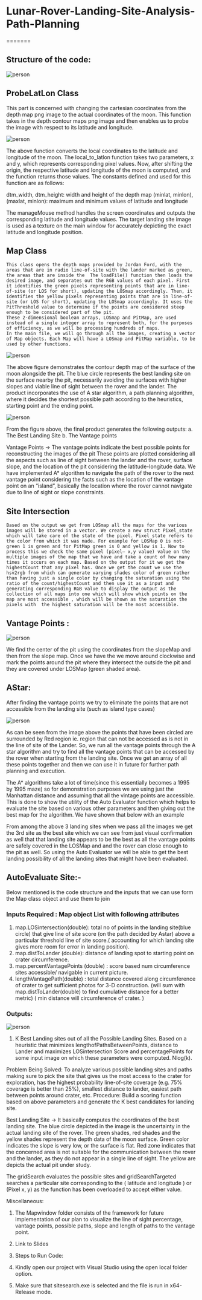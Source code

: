 
# Lunar-Rover-Landing-Site-Analysis-Path-Planning

=======
## Structure of the code:

![person](Assets/pic1.png)
 
## ProbeLatLon Class 

This part is concerned with changing the cartesian coordinates from the depth map png image to the actual coordinates of the moon. This function takes in the depth contour maps png image and then enables us to probe the image with respect to its latitude and longitude.

 
![person](Assets/pic2.png)


The above function converts the local coordinates to the latitude and longitude of the moon. The local_to_latlon function takes two parameters, x and y, which represents corresponding pixel values. Now, after shifting the origin, the respective latitude and longitude of the moon is computed, and the function returns those values. The constants defined and used for this function are as follows:

dtm_width, dtm_height: width and height of the depth map
(minlat, minlon), (maxlat, minlon): maximum and minimum values of latitude and longitude

The manageMouse method handles the screen coordinates and outputs the corresponding latitude and longitude values. The target landing site image is used as a texture on the main window for accurately depicting the exact latitude and longitude position.


## Map Class

	This class opens the depth maps provided by Jordan Ford, with the areas that are in radio line-of-site with the lander marked as green, the areas that are inside the  The loadFile() function then loads the desired image, and separates out the RGB values of each pixel. First it identifies the green pixels representing points that are in line-of-site (or LOS for short), updating the LOSmap accordingly. Then, it identifies the yellow pixels representing points that are in line-of-site (or LOS for short), updating the LOSmap accordingly. It uses the PitThreshold value to determine if the points are considered steep enough to be considered part of the pit. 
	These 2-dimensional boolean arrays, LOSmap and PitMap, are used instead of a single integer array to represent both, for the purposes of efficiency, as we will be processing hundreds of maps. 
	In the main file, we will go through all the images, creating a vector of Map objects. Each Map will have a LOSmap and PitMap variable, to be used by other functions. 

![person](Assets/pic3.png)
 

The above figure demonstrates the contour depth map of the surface of the moon alongside the pit. The blue circle represents the best landing site on the surface nearby the pit, necessarily avoiding the surfaces with higher slopes and viable line of sight between the rover and the lander. The product incorporates the use of A star algorithm, a path planning algorithm, where it decides the shortest possible path according to the heuristics, starting point and the ending point. 

![person](Assets/pic4.png)
 

From the figure above, the final product generates the following outputs:
a.	The Best Landing Site
b.	The Vantage points


Vantage Points → The vantage points indicate the best possible points for reconstructing the images of the pit These points are plotted considering all the aspects such as line of sight between the lander and the rover, surface slope, and the location of the pit considering the latitude-longitude data. We have implemented A* algorithm to navigate the path of the rover to the next vantage point considering the facts such as the location of the vantage point on an “island”, basically the location where the rover cannot navigate due to line of sight or slope constraints.

## Site Intersection 

	Based on the output we get from LOSmap all the maps for the various images will be stored in a vector. We create a new struct Pixel_state which will take care of the state of the pixel. Pixel_state refers to the color from which it was made. For example for LOSMap 0 is not-green 1 is green and for PitMap green is 0 and yellow is 1. Now to process this we check the same pixel (pixel– x,y value) value on the multiple images of the map that we have and take a count of how many times it occurs on each map. Based on the output for it we get the highestCount that any pixel has. Once we get the count we use the hsv2rgb from which can generate varying shades color of green rather than having just a single color by changing the saturation using the ratio of the count/highestCount and then use it as a input and generating corresponding RGB value to display the output as the collection of all maps into one which will show which points on the map are most accessible , which will be shown as the saturation the pixels with  the highest saturation will be the most accessible. 


## Vantage Points : 
![person](Assets/pic6.png)
 
We find the center of the pit using the coordinates from the slopeMap and then from the slope map. Once we have the we move around clockwise and mark the points around the pit where they intersect the outside the pit and they are covered under LOSMap (green shaded area).

## AStar:
After finding the vantage points we try to eliminate the points that are not accessible from the landing site (such as island type cases)

![person](Assets/pic5.jpg)
 

As can be seen from the image above the points that have been circled are surrounded by Red region ie. region that can not be accessed as is not in the line of site of the Lander. So, we run all the vantage points through the A star algorithm and try to find all the vantage points that can be accessed by the rover when starting from the landing site. Once we get an array of all these points together and then we can use it in future for further path planning and execution.

The A* algorithms take a lot of time(since this essentially becomes a 1995 by 1995 maze) so for demonstration purposes we are using just the Manhattan distance and assuming that all the vintage points are accessible. This is done to show the utility of the Auto Evaluator function which helps to evaluate the site based on various other parameters and then giving out the best map for the algorithm. We have shown that below with an example
    
From among the above 3 landing sites when we pass all the images we get the 3rd site as the best site which we can see from just visual confirmation as well that that landing site appears to be the best as all the vantage points are safely covered in the LOSMap and and the rover can close enough to the pit as well. So using the Auto Evaluator we will be able to get the best landing possibility of all the landing sites that might have been evaluated.

## AutoEvaluate Site:-
Below mentioned is the code structure and the inputs that we can use form the Map class object and use them to join 

### Inputs Required : Map object List with following attributes
1.	map.LOSintersection(double): total no of points in the landing site(blue circle) that give line of site score (on the path decided by Astar) above a particular threshold line of site score.( accounting for which landing site gives more room for error in landing position). 
2.	map.distToLander (double): distance of landing spot  to starting point on crater circumference. 
3.	map.percentVantagePoints (double) : score based  num  circumference sites accessible/ navigable  in current picture.
4.	lengthVantagePath(double) : total distance covered along circumference of crater to get sufficient photos for 3-D construction. (will sum with map.distToLander(double) to find cumulative distance for a better metric) ( min distance will circumference of crater. )

### Outputs:
![person](Assets/search.gif)


1.	K Best Landing sites out of all the Possible Landing Sites. Based on a heuristic that minimizes lengthofPathsBetweenPoints, distance to Lander and maximizes LOSintersection Score and percentagePoints for some input image on which these parameters were computed. Nlog(k).

Problem Being Solved:
To analyze various possible landing sites and paths making sure to pick the site that gives us the most access to the crater for exploration, has the highest probability line-of-site coverage (e.g. 75% coverage is better than 25%), smallest distance to lander, easiest path between points around crater, etc. 
Procedure: Build a scoring function based on above parameters and generate the K best candidates for landing site.

Best Landing Site → It basically computes the coordinates of the best landing site. The blue circle depicted in the image is the uncertainty in the actual landing site of the rover. The green shades, red shades and the yellow shades represent the depth data of the moon surface. Green color indicates the slope is very low, or the surface is flat. Red zone indicates that the concerned area is not suitable for the communication between the rover and the lander, as they do not appear in a single line of sight. The yellow are depicts the actual pit under study.

The gridSearch evaluates the possible sites and gridSearchTargeted searches a particular site corresponding to the ( latitude and longitude ) or (Pixel x, y) as the function has been overloaded to accept either value.



Miscellaneous:

1.	The Mapwindow folder consists of the framework for future implementation of our plan to visualize the line of sight percentage, vantage points, possible paths, slope and length of paths to the vantage point.

2.	Link to Slides


3.	Steps to Run Code:
1.	Kindly open our project with Visual Studio using the open local folder option.
2.	Make sure that sitesearch.exe is selected and the file is run in x64-Release mode.

